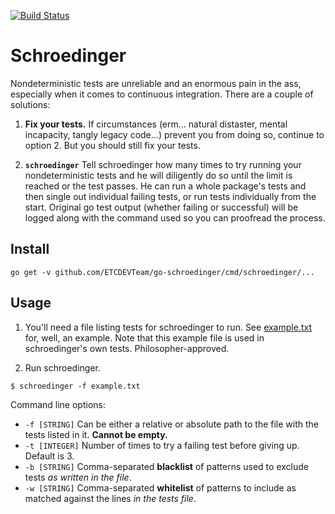 [![Build Status](https://travis-ci.org/ETCDEVTeam/go-schroedinger.svg?branch=master)](https://travis-ci.org/ETCDEVTeam/go-schroedinger)

# Schroedinger

Nondeterministic tests are unreliable and an enormous pain in the ass,
especially when it comes to continuous integration. There are a couple of
solutions:

1. __Fix your tests.__ If circumstances (erm... natural distaster, mental
   incapacity, tangly legacy code...) prevent you from doing so, continue to
   option 2. But you should still fix your tests.

2. __`schroedinger`__ Tell schroedinger how many times to try running your nondeterministic tests and
   he will diligently do so until the limit is reached or the test passes. He
   can run a whole package's tests and then single out individual failing tests, or
   run tests individually from the start. Original go test output (whether
   failing or successful) will be logged along with the command used so you can
   proofread the process.

## Install

```
go get -v github.com/ETCDEVTeam/go-schroedinger/cmd/schroedinger/...
```

## Usage

1. You'll need a file listing tests for schroedinger to run. See
   [example.txt](./example.txt) for, well, an example. Note that this example file is used in schroedinger's own tests. Philosopher-approved.

2. Run schroedinger.

```
$ schroedinger -f example.txt
```

Command line options:

- `-f [STRING]` Can be either a relative or absolute path to the file with the
  tests listed in it. __Cannot be empty.__
- `-t [INTEGER]` Number of times to try a failing test before giving up.
  Default is 3.
- `-b [STRING]` Comma-separated __blacklist__ of patterns used to exclude tests _as written in the file_.
- `-w [STRING]` Comma-separated __whitelist__ of patterns to include as matched
  against the lines _in the tests file_.

